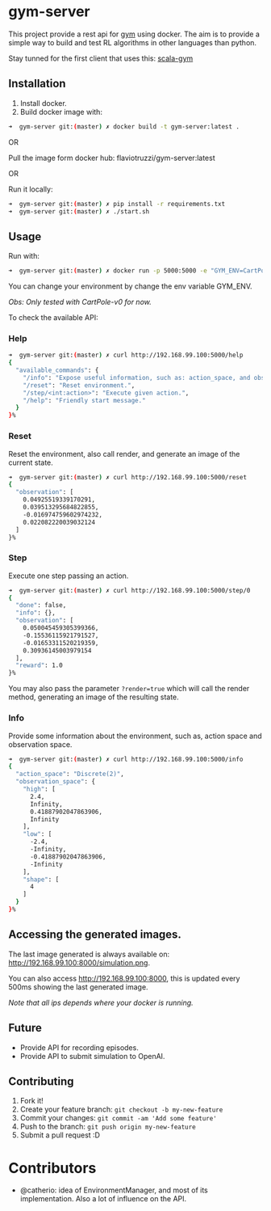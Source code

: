 # gym-server

This project provide a rest api for [gym](https://github.com/openai/gym) using docker.
The aim is to provide a simple way to build and test RL algorithms in other languages than python.

Stay tunned for the first client that uses this: [scala-gym](https://github.com/flaviotruzzi/scala-gym)

## Installation

1. Install docker.
2. Build docker image with:
```bash
➜  gym-server git:(master) ✗ docker build -t gym-server:latest .
```

OR

Pull the image form docker hub: flaviotruzzi/gym-server:latest

OR 

Run it locally:

```bash
➜  gym-server git:(master) ✗ pip install -r requirements.txt
➜  gym-server git:(master) ✗ ./start.sh
```

## Usage

Run with:
```bash
➜  gym-server git:(master) ✗ docker run -p 5000:5000 -e "GYM_ENV=CartPole-v0" -t gym-server
```

You can change your environment by change the env variable GYM_ENV.

*Obs: Only tested with CartPole-v0 for now.*

To check the available API:

### Help
```bash
➜  gym-server git:(master) ✗ curl http://192.168.99.100:5000/help
{
  "available_commands": {
    "/info": "Expose useful information, such as: action_space, and observation_space.",
    "/reset": "Reset environment.",
    "/step/<int:action>": "Execute given action.",
    "/help": "Friendly start message."
  }
}%
```

### Reset

Reset the environment, also call render, and generate an image of the current state.

```bash
➜  gym-server git:(master) ✗ curl http://192.168.99.100:5000/reset
{
  "observation": [
    0.04925519339170291,
    0.039513295684822855,
    -0.016974759602974232,
    0.022082220039032124
  ]
}%
```

### Step

Execute one step passing an action.

```bash
➜  gym-server git:(master) ✗ curl http://192.168.99.100:5000/step/0
{
  "done": false,
  "info": {},
  "observation": [
    0.050045459305399366,
    -0.15536115921791527,
    -0.01653311520219359,
    0.30936145003979154
  ],
  "reward": 1.0
}%
```

You may also pass the parameter `?render=true` which will call the 
render method, generating an image of the resulting state.

### Info

Provide some information about the environment, such as, action space and observation space.

```bash
➜  gym-server git:(master) ✗ curl http://192.168.99.100:5000/info
{
  "action_space": "Discrete(2)",
  "observation_space": {
    "high": [
      2.4,
      Infinity,
      0.41887902047863906,
      Infinity
    ],
    "low": [
      -2.4,
      -Infinity,
      -0.41887902047863906,
      -Infinity
    ],
    "shape": [
      4
    ]
  }
}%
```

## Accessing the generated images.

The last image generated is always available on: http://192.168.99.100:8000/simulation.png.

You can also access http://192.168.99.100:8000, this is updated every 500ms showing the last generated image.

*Note that all ips depends where your docker is running.*

## Future

* Provide API for recording episodes.
* Provide API to submit simulation to OpenAI.

## Contributing

1. Fork it!
2. Create your feature branch: `git checkout -b my-new-feature`
3. Commit your changes: `git commit -am 'Add some feature'`
4. Push to the branch: `git push origin my-new-feature`
5. Submit a pull request :D

# Contributors

- @catherio: idea of EnvironmentManager, and most of its implementation. Also a lot of influence on the API.
